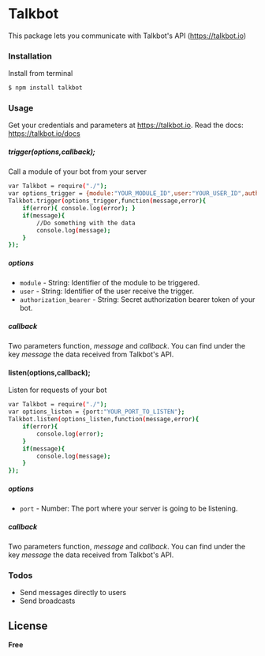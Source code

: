 # Talkbot

This package lets you communicate with Talkbot's API (https://talkbot.io)

### Installation
Install from terminal
```bash
$ npm install talkbot
```

### Usage

Get your credentials and parameters at https://talkbot.io. Read the docs: https://talkbot.io/docs

##### trigger(options,callback);
Call a module of your bot from your server

```bash
var Talkbot = require("./");
var options_trigger = {module:"YOUR_MODULE_ID",user:"YOUR_USER_ID",authorization_bearer:"YOUR_AUTH_BEARER_CODE"};
Talkbot.trigger(options_trigger,function(message,error){
	if(error){ console.log(error); }
	if(message){
	    //Do something with the data
		console.log(message);
	}
});

```

##### options
* `module` - String: Identifier of the module to be triggered.
* `user` - String: Identifier of the user receive the trigger.
* `authorization_bearer` - String: Secret authorization bearer token of your bot.

##### callback
Two parameters function, *message* and *callback*. You can find under the key *message* the data received from Talkbot's API.

#### listen(options,callback);
Listen for requests of your bot

```bash
var Talkbot = require("./");
var options_listen = {port:"YOUR_PORT_TO_LISTEN"};
Talkbot.listen(options_listen,function(message,error){
	if(error){
		console.log(error);
	}
	if(message){
		console.log(message);
	}
});
```

##### options
* `port` - Number: The port where your server is going to be listening.

##### callback
Two parameters function, *message* and *callback*. You can find under the key *message* the data received from Talkbot's API.

### Todos

 - Send messages directly to users
 - Send broadcasts

License
----
**Free**

